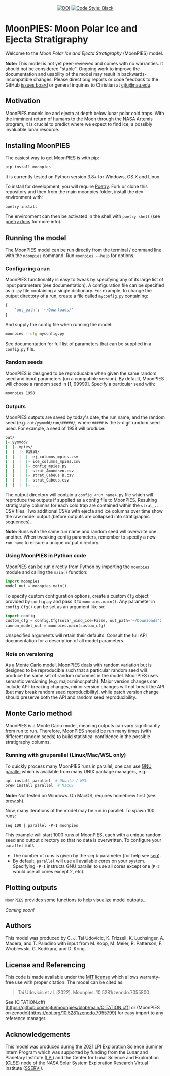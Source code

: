 <div align="center">
<a href="https://zenodo.org/badge/latestdoi/399214580">
<img src="https://zenodo.org/badge/399214580.svg" alt="DOI"></a>
<a href="https://github.com/psf/black">
<img src="https://img.shields.io/badge/code%20style-black-000000.svg" alt="Code Style: Black" /></a>
</div>

# MoonPIES: Moon Polar Ice and Ejecta Stratigraphy

Welcome to the *Moon Polar Ice and Ejecta Stratigraphy* (MoonPIES) model.

**Note:** This model is not yet peer-reviewed and comes with no warranties. It should not be considered "stable". Ongoing work to improve the documentation and usability of the model may result in backwards-incompatible changes. Please direct bug reports or code feedback to the GitHub [issues board](https://github.com/cjtu/moonpies/issues) or general inquiries to Christian at [cjtu@nau.edu](mailto:cjtu@nau.edu).

## Motivation

MoonPIES models ice and ejecta at depth below lunar polar cold traps. With the imminent return of humans to the Moon through the NASA Artemis program, it is crucial to predict where we expect to find ice, a possibly invaluable lunar resource.

## Installing MoonPIES

The easiest way to get MoonPIES is with pip:

```python
pip install moonpies
```

It is currently tested on Python version 3.8+ for Windows, OS X and Linux.

To install for development, you will require [Poetry](https://python-poetry.org/). Fork or clone this repository and then from the main moonpies folder, install the dev environment with:

```python
poetry install
```

The environment can then be activated in the shell with `poetry shell` (see [poetry docs](https://python-poetry.org/docs/cli/) for more info).

## Running the model

The MoonPIES model can be run directly from the terminal / command line with the `moonpies` command. Run `moonpies --help` for options.

### Configuring a run

MoonPIES functionality is easy to tweak by specifying any of its large list of input parameters (see documentation). A configuration file can be specified as a `.py` file containing a single dictionary. For example, to change the output directory of a run, create a file called `myconfig.py` containing:

```python
{
    'out_path': '~/Downloads/'
}
```

And supply the config file when running the model:

```bash
moonpies --cfg myconfig.py
```

See documentation for full list of parameters that can be supplied in a `config.py` file.

### Random seeds

MoonPIES is designed to be reproducable when given the same random seed and input parameters (on a compatible version). By default, MoonPIES will choose a random seed in [1, 99999]. Specify a particular seed with:

```bash
moonpies 1958
```

### Outputs

MoonPIES outputs are saved by today's date, the run name, and the random seed (e.g. `out/yymmdd/run/#####/`, where `#####` is the 5-digit random seed used. For example, a seed of 1958 will produce:

```bash
out/
|- yymmdd/
|  |- mpies/
|  |  |- 01958/
|  |  |  |- ej_columns_mpies.csv
|  |  |  |- ice_columns_mpies.csv
|  |  |  |- config_mpies.py
|  |  |  |- strat_Amundsen.csv
|  |  |  |- strat_Cabeus B.csv
|  |  |  |- strat_Cabeus.csv
|  |  |  |- ...
```

The output directory will contain a `config_<run_name>.py` file which will reproduce the outputs if supplied as a config file to MoonPIES. Resulting stratigraphy columns for each cold trap are contained within the `strat_...` CSV files. Two additional CSVs with ejecta and ice columns over time show the raw model output (before outputs are collapsed into stratigraphic sequences).

**Note:** Runs with the same run name and random seed will overwrite one another. When tweaking config parameters, remember to specify a new `run_name` to ensure a unique output directory.

### Using MoonPIES in Python code

MoonPIES can be run directly from Python by importing the `moonpies` module and calling the `main()` function:

```Python
import moonpies
model_out = moonpies.main()
```

To specify custom configuration options, create a custom `Cfg` object provided by `config.py` and pass it to `moonpies.main()`. Any parameter in `config.Cfg()` can be set as an argument like so:

```Python
import config
custom_cfg = config.Cfg(solar_wind_ice=False, out_path='~/Downloads')
cannon_model_out = moonpies.main(custom_cfg)
```

Unspecified arguments will retain their defaults. Consult the full API documentation for a description of all model parameters.

### Note on versioning

As a Monte Carlo model, MoonPIES deals with random variation but is designed to be reproducible such that a particular random seed will produce the same set of random outcomes in the model. MoonPIES uses semantic versioning (e.g. major.minor.patch). Major version changes can include API-breaking changes, minor version changes will not break the API (but may break random seed reproducibility), while patch version change should preserve both the API and random seed reproducibility.

## Monte Carlo method

MoonPIES is a Monte Carlo model, meaning outputs can vary significantly from run to run. Therefore, MoonPIES should be run many times (with different random seeds) to build statistical confidence in the possible stratigraphy columns.

### Running with gnuparallel (Linux/Mac/WSL only)

To quickly process many MoonPIES runs in parallel, one can use [GNU parallel](https://www.gnu.org/software/parallel/) which is available from many UNIX package managers, e.g.:

```bash
apt install parallel  # Ubuntu / WSL
brew install parallel  # MacOS
```

**Note:** Not tested on Windows. On MacOS, requires homebrew first (see [brew.sh](https://brew.sh/)).

Now, many iterations of the model may be run in parallel. To spawn 100 runs:

`seq 100 | parallel -P-1 moonpies`

This example will start 1000 runs of MoonPIES, each with a unique random seed and output directory so that no data is overwritten. To configure your `parallel` runs:

- The number of runs is given by the `seq N` parameter (for help see [seq](https://www.unix.com/man-page/osx/1/seq/)).
- By default, `parallel` will use all available cores on your system. Specifying `-P-1` instructs GNU parallel to use all cores except one (`P-2` would use all cores except 2, etc).

## Plotting outputs

`MoonPIES` provides some functions to help visualize model outputs...

*Coming soon!*

## Authors

This model was produced by C. J. Tai Udovicic, K. Frizzell, K. Luchsinger, A. Madera, and T. Paladino with input from M. Kopp, M. Meier, R. Patterson, F. Wroblewski, G. Kodikara, and D. Kring.

## License and Referencing

This code is made available under the [MIT license](https://choosealicense.com/licenses/mit/) which allows warranty-free use with proper citation. The model can be cited as:

> Tai Udovicic et al. (2022). Moonpies. 10.5281/zenodo.7055800

See (CITATION.cff)[https://github.com/cjtu/moonpies/blob/main/CITATION.cff] or (MoonPIES on zenodo)[https://doi.org/10.5281/zenodo.7055799] for easy import to any reference manager.

## Acknowledgements

This model was produced during the 2021 LPI Exploration Science Summer Intern Program which was supported by funding from the Lunar and Planetary Institute ([LPI](https://lpi.usra.edu)) and the Center for Lunar Science and Exploration ([CLSE](https://sservi.nasa.gov/?team=center-lunar-science-and-exploration)) node of the NASA Solar System Exploration Research Virtual Institute ([SSERVI](https://sservi.nasa.gov/)).

